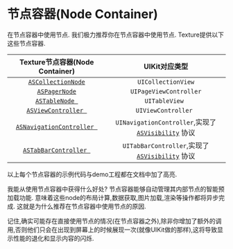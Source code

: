 # 节点容器(Node Container)
在节点容器中使用节点.
我们极力推荐你在节点容器中使用节点. Texture提供以下这些节点容器.

|Texture节点容器(Node Container)|UIKit对应类型|
|:-:|:-:|
|[`ASCollectionNode`](http://texturegroup.org/docs/containers-ascollectionnode.html)|`UICollectionView`|
|[`ASPagerNode`](http://texturegroup.org/docs/containers-aspagernode.html)|`UIPageViewController`|
|[`ASTableNode `](http://texturegroup.org/docs/containers-astablenode.html)|`UITableView `|
|[`ASViewController `](http://texturegroup.org/docs/containers-asviewcontroller.html)|`UIViewController `|
|[`ASNavigationController `](http://texturegroup.org/docs/containers-ascollectionnode.html)|`UINavigationController`,实现了 [`ASVisibility`](http://texturegroup.org/docs/asvisibility.html) 协议|
|[`ASTabBarController `](http://texturegroup.org/docs/containers-ascollectionnode.html)|`UITabBarController`,实现了 [`ASVisibility`](http://texturegroup.org/docs/asvisibility.html) 协议|

以上每个节点容器的示例代码与demo工程都在文档中加了高亮.

我能从使用节点容器中获得什么好处?
节点容器能够自动管理其内部节点的智能预加载功能.
意味着这些node的布局计算,数据获取,图片加载,渲染等操作都将异步完成.
这就是为什么推荐在节点容器中使用节点的原因.

记住,确实可能存在直接使用节点的情况(在节点容器之外),除非你增加了额外的调用,否则他们只会在出现到屏幕上的时候展现一次(就像UIKit做的那样),这将导致显示性能的退化和显示内容的闪烁.